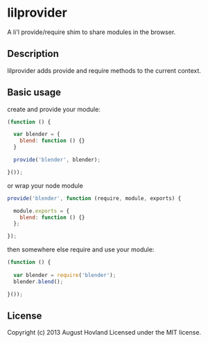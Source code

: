 # lilprovider

A li'l provide/require shim to share modules in the browser.

## Description

lilprovider adds provide and require methods to the current context.

## Basic usage

create and provide your module:

```javascript
(function () {

  var blender = {
    blend: function () {}
  }

  provide('blender', blender);

}());
```
or wrap your node module

```javascript
provide('blender', function (require, module, exports) {

  module.exports = {
    blend: function () {}
  };

});
```

then somewhere else require and use your module:

```javascript
(function () {
  
  var blender = require('blender');
  blender.blend();

}());
```

## License
Copyright (c) 2013 August Hovland
Licensed under the MIT license.

